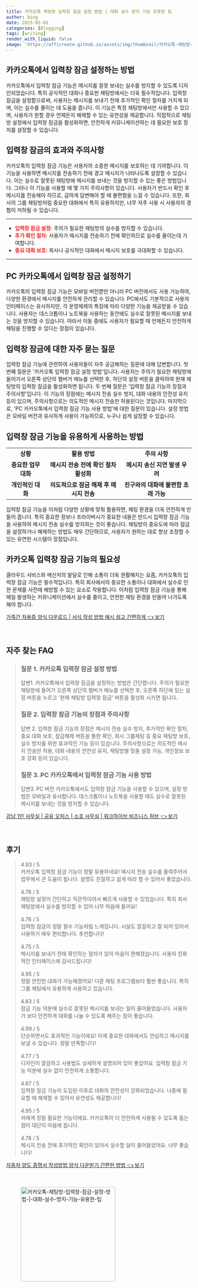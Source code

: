 ```yaml
---
title: 카카오톡 채팅방 입력창 잠금 설정 방법 | 대화 실수 방지 기능 유용한 팁
author: bing
date: 2025-02-01
categories: [Blogging]
tags: [writing]
render_with_liquid: false
image: 'https://afficreate.github.io/assets/img/thumbnail/카카오톡-채팅방-입력창-잠금-설정-방법-|-대화-실수-방지-기능-유용한-팁.webp'
---
```



<h2 id='카카오톡_입력창_잠금_기능'>카카오톡에서 입력창 잠금 설정하는 방법</h2>

<p>카카오톡에서 입력창 잠금 기능은 메시지를 잘못 보내는 실수를 방지할 수 있도록 디자인되었습니다. 특히 공식적인 대화나 중요한 채팅방에서는 더욱 필수적입니다. 입력창 잠금을 설정함으로써, 사용자는 메시지를 보내기 전에 추가적인 확인 절차를 거치게 되며, 이는 실수를 줄이는 데 도움을 줍니다. 이 기능은 특정 채팅방에서만 사용할 수 있으며, 사용자가 원할 경우 언제든지 해제할 수 있는 유연성을 제공합니다. 직접적으로 채팅방 설정에서 입력창 잠금을 활성화하면, 안전하게 커뮤니케이션하는 데 필요한 보호 장치를 설정할 수 있습니다.</p>

<h2 id='입력창_잠금의_장점과_주의사항'>입력창 잠금의 효과와 주의사항</h2>

<p>카카오톡의 입력창 잠금 기능은 사용자의 소중한 메시지를 보호하는 데 기여합니다. 이 기능을 사용하면 메시지를 전송하기 전에 경고 메시지가 나타나도록 설정할 수 있습니다. 이는 실수로 잘못된 채팅방에 메시지를 보내는 것을 방지할 수 있는 좋은 방법입니다. 그러나 이 기능을 사용할 때 몇 가지 주의사항이 있습니다. 사용자가 반드시 확인 후 메시지를 전송해야 하므로, 급하게 답변해야 할 때 불편함을 느낄 수 있습니다. 또한, 회사의 그룹 채팅방처럼 중요한 대화에서 특히 유용하지만, 너무 자주 사용 시 사용자의 경험이 저하될 수 있습니다.</p>

<hr />

<ul>
    <li><b><span style="color: #ee2323;">입력창 잠금 설정:</span></b> 주의가 필요한 채팅방의 실수를 방지할 수 있습니다.</li>
    <li><b><span style="color: #ee2323;">추가 확인 절차:</span></b> 사용자가 메시지를 전송하기 전에 확인하므로 실수를 줄이는데 기여합니다.</li>
    <li><b><span style="color: #ee2323;">중요 대화 보호:</span></b> 회사나 공식적인 대화에서 메시지 보호를 극대화할 수 있습니다.</li>
</ul>

<hr />

<h2 id='PC에서_입력창_잠금_사용하기'>PC 카카오톡에서 입력창 잠금 설정하기</h2>

<p>카카오톡의 입력창 잠금 기능은 모바일 버전뿐만 아니라 PC 버전에서도 사용 가능하여, 다양한 환경에서 메시지를 안전하게 관리할 수 있습니다. PC에서도 기본적으로 사용자 인터페이스는 유사하지만, 각 운영체제의 특징에 따라 다양한 기능을 제공받을 수 있습니다. 사용자는 데스크톱이나 노트북을 사용하는 동안에도 실수로 잘못된 메시지를 보내는 것을 방지할 수 있습니다. 따라서 이동 중에도 사용자가 필요할 때 언제든지 안전하게 채팅을 진행할 수 있다는 장점이 있습니다.</p>

<h2 id='자주_묻는_질문_QNA'>입력창 잠금에 대한 자주 묻는 질문</h2>

<p>입력창 잠금 기능에 관련하여 사용자들이 자주 궁금해하는 질문에 대해 답변합니다. 첫 번째 질문은 '카카오톡 입력창 잠금 설정 방법'입니다. 사용자는 주의가 필요한 채팅방에 들어가서 오른쪽 상단의 햄버거 메뉴를 선택한 후, 하단의 설정 버튼을 클릭하여 현재 채팅방의 입력창 잠금을 활성화하면 됩니다. 두 번째 질문은 '입력창 잠금 기능의 장점과 주의사항'입니다. 이 기능의 장점에는 메시지 전송 실수 방지, 대화 내용의 안전성 유지 등이 있으며, 주의사항으로는 의도적인 메시지 전송만 허용된다는 것입니다. 마지막으로, 'PC 카카오톡에서 입력창 잠금 기능 사용 방법'에 대한 질문이 있습니다. 설정 방법은 모바일 버전과 유사하게 사용이 가능하므로, 누구나 쉽게 설정할 수 있습니다.</p>

<h2 id='입력창_잠금_기능_활용하기'>입력창 잠금 기능을 유용하게 사용하는 방법</h2>

<table>
    <tr>
        <td style="text-align: center; height: 17px;"><b>상황</b></td>
        <td style="text-align: center; height: 17px;"><b>활용 방법</b></td>
        <td style="text-align: center; height: 17px;"><b>주의 사항</b></td>
    </tr>
    <tr>
        <td style="text-align: center; height: 17px;"><b>중요한 업무 대화</b></td>
        <td style="text-align: center; height: 17px;"><b>메시지 전송 전에 확인 절차 활성화</b></td>
        <td style="text-align: center; height: 17px;"><b>메시지 송신 지연 발생 우려</b></td>
    </tr>
    <tr>
        <td style="text-align: center; height: 17px;"><b>개인적인 대화</b></td>
        <td style="text-align: center; height: 17px;"><b>의도적으로 잠금 해제 후 메시지 전송</b></td>
        <td style="text-align: center; height: 17px;"><b>친구와의 대화에 불편함 초래 가능</b></td>
    </tr>
</table>

<p>입력창 잠금 기능을 이처럼 다양한 상황에 맞춰 활용하면, 채팅 환경을 더욱 안전하게 만들어 줍니다. 특히 중요한 정보나 프라이버시가 중요한 내용은 반드시 입력창 잠금 기능을 사용하여 메시지 전송 실수를 방지하는 것이 좋습니다. 채팅방의 중요도에 따라 잠금을 설정하거나 해제하는 방법도 매우 간단하므로, 사용자가 원하는 대로 항상 조정할 수 있는 유연한 시스템이 장점입니다.</p>

<h2 id='마무리'>카카오톡 입력창 잠금 기능의 필요성</h2>

<p>클라우드 서비스와 메신저의 발달로 인해 소통이 더욱 원활해지는 요즘, 카카오톡의 입력창 잠금 기능은 필수적입니다. 특히 회사에서의 중요한 소통이나 대화에서 실수로 인한 문제를 사전에 예방할 수 있는 요소로 작용합니다. 이처럼 입력창 잠금 기능을 통해 매일 발생하는 커뮤니케이션에서 실수를 줄이고, 안전한 채팅 환경을 만들어 나가도록 해야 합니다.</p>


<p><a class="click-button" title="가족간 차용증 양식 다운로드 | 서식 작성 방법 예시 쉽고 간편하게" href="https://afficreate.github.io/posts/%EA%B0%80%EC%A1%B1%EA%B0%84-%EC%B0%A8%EC%9A%A9%EC%A6%9D-%EC%96%91%EC%8B%9D-%EB%8B%A4%EC%9A%B4%EB%A1%9C%EB%93%9C-%EC%84%9C%EC%8B%9D-%EC%9E%91%EC%84%B1-%EB%B0%A9%EB%B2%95-%EC%98%88%EC%8B%9C-%EC%89%BD%EA%B3%A0-%EA%B0%84%ED%8E%B8%ED%95%98%EA%B2%8C/" rel="dofollow">가족간 차용증 양식 다운로드 | 서식 작성 방법 예시 쉽고 간편하게 👈 보기</a></p><br>
<h2 id='자주_찾는_FAQ'>자주 찾는 FAQ</h2>
<div itemscope="" itemtype="https://schema.org/FAQPage">
    <blockquote>
        <div itemscope="" itemprop="mainEntity" itemtype="https://schema.org/Question">
            <h3 itemprop="name">질문 1. 카카오톡 입력창 잠금 설정 방법</h3>
            <div itemscope="" itemprop="acceptedAnswer" itemtype="https://schema.org/Answer">
                <span itemprop="text">
                    <p>답변1. 카카오톡에서 입력창 잠금을 설정하는 방법은 간단합니다. 주의가 필요한 채팅방에 들어가 오른쪽 상단의 햄버거 메뉴를 선택한 후, 오른쪽 하단에 있는 설정 버튼을 누르고 '현재 채팅방 입력창 잠금' 버튼을 활성화 시키면 됩니다.</p>
                </span>
            </div>
        </div>
        <div itemscope="" itemprop="mainEntity" itemtype="https://schema.org/Question">
            <h3 itemprop="name">질문 2. 입력창 잠금 기능의 장점과 주의사항</h3>
            <div itemscope="" itemprop="acceptedAnswer" itemtype="https://schema.org/Answer">
                <span itemprop="text">
                    <p>답변 2. 입력창 잠금 기능의 장점은 메시지 전송 실수 방지, 추가적인 확인 절차, 중요 대화 보호, 잠금해제 버튼을 통한 확인, 회사 그룹채팅 등 중요 채팅방 보호, 실수 방지를 위한 효과적인 기능 등이 있습니다. 주의사항으로는 의도적인 메시지 전송만 허용, 대화 내용의 안전성 유지, 채팅방별 맞춤 설정 가능, 개인정보 보호 강화 등이 있습니다.</p>
                </span>
            </div>
        </div>
        <div itemscope="" itemprop="mainEntity" itemtype="https://schema.org/Question">
            <h3 itemprop="name">질문 3. PC 카카오톡에서 입력창 잠금 기능 사용 방법</h3>
            <div itemscope="" itemprop="acceptedAnswer" itemtype="https://schema.org/Answer">
                <span itemprop="text">
                    <p>답변3. PC 버전 카카오톡에서도 입력창 잠금 기능을 사용할 수 있으며, 설정 방법은 모바일과 유사합니다. 데스크톱이나 노트북을 사용할 때도 실수로 잘못된 메시지를 보내는 것을 방지할 수 있습니다.</p>
                </span>
            </div>
        </div>
    </blockquote>
</div>
<p><a class="click-button" title="강남 1인 사무실 | 공유 오피스 | 소호 사무실 | 워크하이브 비즈니스 허브" href="https://afficreate.github.io/posts/%EA%B0%95%EB%82%A8-1%EC%9D%B8-%EC%82%AC%EB%AC%B4%EC%8B%A4-%EA%B3%B5%EC%9C%A0-%EC%98%A4%ED%94%BC%EC%8A%A4-%EC%86%8C%ED%98%B8-%EC%82%AC%EB%AC%B4%EC%8B%A4-%EC%9B%8C%ED%81%AC%ED%95%98%EC%9D%B4%EB%B8%8C-%EB%B9%84%EC%A6%88%EB%8B%88%EC%8A%A4-%ED%97%88%EB%B8%8C/" rel="dofollow">강남 1인 사무실 | 공유 오피스 | 소호 사무실 | 워크하이브 비즈니스 허브 👈 보기</a></p><br>
<h2 id='후기'>후기</h2>
<div itemscope itemtype="https://schema.org/Product">
  <blockquote>
  <div itemprop="review" itemscope itemtype="https://schema.org/Review">
      <div itemprop="reviewRating" itemscope itemtype="https://schema.org/Rating"> <span itemprop="ratingValue">4.93</span> / <span itemprop="bestRating">5</span> </div>
      <span itemprop="reviewBody">카카오톡 입력창 잠금 기능이 정말 유용하네요! 메시지 전송 실수를 줄여주어서 업무에서 큰 도움이 됩니다. 설명도 친절하고 쉽게 따라 할 수 있어서 좋았습니다.</span>
  </div>
  <br>
  <div itemprop="review" itemscope itemtype="https://schema.org/Review">
      <div itemprop="reviewRating" itemscope itemtype="https://schema.org/Rating"> <span itemprop="ratingValue">4.76</span> / <span itemprop="bestRating">5</span> </div>
      <span itemprop="reviewBody">채팅방 설정이 간단하고 직관적이어서 빠르게 사용할 수 있었습니다. 특히 회사 채팅방에서 실수를 방지할 수 있어 너무 마음에 들어요!</span>
  </div>
  <br>
  <div itemprop="review" itemscope itemtype="https://schema.org/Review">
      <div itemprop="reviewRating" itemscope itemtype="https://schema.org/Rating"> <span itemprop="ratingValue">4.76</span> / <span itemprop="bestRating">5</span> </div>
      <span itemprop="reviewBody">입력창 잠금이 정말 필수 기능처럼 느껴집니다. 시설도 깔끔하고 잘 되어 있어서 사용하기 매우 편리합니다. 추천합니다!</span>
  </div>
  <br>
  <div itemprop="review" itemscope itemtype="https://schema.org/Review">
      <div itemprop="reviewRating" itemscope itemtype="https://schema.org/Rating"> <span itemprop="ratingValue">4.75</span> / <span itemprop="bestRating">5</span> </div>
      <span itemprop="reviewBody">메시지를 보내기 전에 확인하는 절차가 있어 마음이 편해졌습니다. 사용자 친화적인 인터페이스에 감사드립니다!</span>
  </div>
  <br>
  <div itemprop="review" itemscope itemtype="https://schema.org/Review">
      <div itemprop="reviewRating" itemscope itemtype="https://schema.org/Rating"> <span itemprop="ratingValue">4.95</span> / <span itemprop="bestRating">5</span> </div>
      <span itemprop="reviewBody">정말 안전한 대화가 가능해졌어요! 다른 채팅 프로그램보다 훨씬 좋습니다. 특히 그룹 채팅에서 유용하게 사용하고 있습니다.</span>
  </div>
  <br>
  <div itemprop="review" itemscope itemtype="https://schema.org/Review">
      <div itemprop="reviewRating" itemscope itemtype="https://schema.org/Rating"> <span itemprop="ratingValue">4.83</span> / <span itemprop="bestRating">5</span> </div>
      <span itemprop="reviewBody">잠금 기능 덕분에 실수로 잘못된 메시지를 보내는 일이 줄어들었습니다. 사용자가 보다 안전하게 대화를 나눌 수 있도록 해주는 점이 좋습니다.</span>
  </div>
  <br>
  <div itemprop="review" itemscope itemtype="https://schema.org/Review">
      <div itemprop="reviewRating" itemscope itemtype="https://schema.org/Rating"> <span itemprop="ratingValue">4.99</span> / <span itemprop="bestRating">5</span> </div>
      <span itemprop="reviewBody">단순하면서도 효과적인 기능이에요! 이제 중요한 대화에서도 안심하고 메시지를 보낼 수 있습니다. 정말 만족합니다!</span>
  </div>
  <br>
  <div itemprop="review" itemscope itemtype="https://schema.org/Review">
      <div itemprop="reviewRating" itemscope itemtype="https://schema.org/Rating"> <span itemprop="ratingValue">4.77</span> / <span itemprop="bestRating">5</span> </div>
      <span itemprop="reviewBody">디자인이 깔끔하고 사용법도 상세하게 설명되어 있어 좋았어요. 입력창 잠금 기능 덕분에 실수 없이 안전하게 소통합니다.</span>
  </div>
  <br>
  <div itemprop="review" itemscope itemtype="https://schema.org/Review">
      <div itemprop="reviewRating" itemscope itemtype="https://schema.org/Rating"> <span itemprop="ratingValue">4.87</span> / <span itemprop="bestRating">5</span> </div>
      <span itemprop="reviewBody">입력창 잠금 기능이 도입된 이후로 대화의 안전성이 강화되었습니다. 나중에 필요할 때 해제할 수 있어서 유연성도 제공합니다!</span>
  </div>
  <br>
  <div itemprop="review" itemscope itemtype="https://schema.org/Review">
      <div itemprop="reviewRating" itemscope itemtype="https://schema.org/Rating"> <span itemprop="ratingValue">4.95</span> / <span itemprop="bestRating">5</span> </div>
      <span itemprop="reviewBody">저에게 정말 필요한 기능이에요. 카카오톡이 더 안전하게 사용될 수 있도록 돕는 점이 대단히 마음에 듭니다.</span>
  </div>
  <br>
  <div itemprop="review" itemscope itemtype="https://schema.org/Review">
      <div itemprop="reviewRating" itemscope itemtype="https://schema.org/Rating"> <span itemprop="ratingValue">4.78</span> / <span itemprop="bestRating">5</span> </div>
      <span itemprop="reviewBody">메시지 전송 전에 추가적인 확인이 있어서 실수할 일이 줄어들었어요. 너무 좋습니다!</span>
  </div>
  </blockquote>
</div>
<p><a class="click-button" title="자동차 양도 증명서 작성방법 양식 다운받기 간편한 방법" href="https://afficreate.github.io/posts/%EC%9E%90%EB%8F%99%EC%B0%A8-%EC%96%91%EB%8F%84-%EC%A6%9D%EB%AA%85%EC%84%9C-%EC%9E%91%EC%84%B1%EB%B0%A9%EB%B2%95-%EC%96%91%EC%8B%9D-%EB%8B%A4%EC%9A%B4%EB%B0%9B%EA%B8%B0-%EA%B0%84%ED%8E%B8%ED%95%9C-%EB%B0%A9%EB%B2%95/" rel="dofollow">자동차 양도 증명서 작성방법 양식 다운받기 간편한 방법 👈 보기</a></p><br>
<figure class="image"><img src="https://afficreate.github.io/assets/img/thumbnail/카카오톡-채팅방-입력창-잠금-설정-방법-|-대화-실수-방지-기능-유용한-팁.webp" alt="카카오톡-채팅방-입력창-잠금-설정-방법-|-대화-실수-방지-기능-유용한-팁" width="256" height="256"></figure>